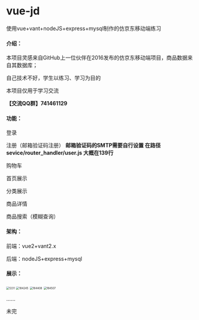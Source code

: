 # vue-jd
使用vue+vant+nodeJS+express+mysql制作的仿京东移动端练习



#### 介绍：

本项目灵感来自GitHub上一位伙伴在2016发布的仿京东移动端项目，商品数据来自其数据库；

自己技术不好，学生以练习、学习为目的

本项目仅用于学习交流

**【交流QQ群】741461129**

#### 功能：

登录

注册（邮箱验证码注册） **邮箱验证码的SMTP需要自行设置 在路径 sevice/router_handler/user.js 大概在139行**

购物车

首页展示

分类展示

商品详情

商品搜索（模糊查询）

#### 架构：

前端：vue2+vant2.x

后端：nodeJS+express+mysql



#### 展示：

<img src="https://imgtu.com/i/OdM89x" alt="1231" style="zoom:50%;" />





<img src="https://imgtu.com/i/OdMRbQ" alt="184245" style="zoom:50%;" />





<img src="https://imgtu.com/i/OdMo80" alt="184408" style="zoom: 50%;" />





<img src="https://imgtu.com/i/OdMXVJ" alt="184507" style="zoom:50%;" />



......

未完



